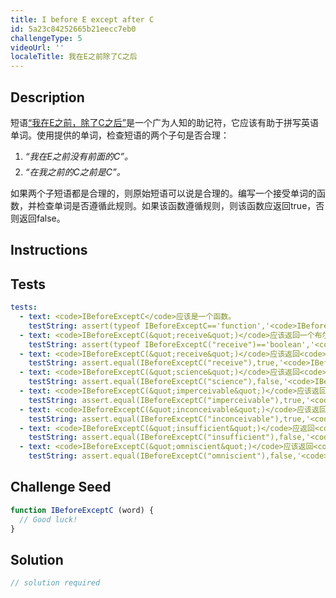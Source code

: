 ```yaml
---
title: I before E except after C
id: 5a23c84252665b21eecc7eb0
challengeType: 5
videoUrl: ''
localeTitle: 我在E之前除了C之后
---
```


## Description
<section id="description">短语<a href="https://en.wikipedia.org/wiki/I before E except after C">“我在E之前，除了C之后”</a>是一个广为人知的助记符，它应该有助于拼写英语单词。使用提供的单词，检查短语的两个子句是否合理： <ol><li style="margin-bottom: 5px;"> <i>“我在E之前没有前面的C”。</i> </li><li> <i>“在我之前的C之前是C”。</i> </li></ol>如果两个子短语都是合理的，则原始短语可以说是合理的。编写一个接受单词的函数，并检查单词是否遵循此规则。如果该函数遵循规则，则该函数应返回true，否则返回false。 </section>

## Instructions
<section id="instructions">
</section>

## Tests
<section id='tests'>

```yml
tests:
  - text: <code>IBeforeExceptC</code>应该是一个函数。
    testString: assert(typeof IBeforeExceptC=='function','<code>IBeforeExceptC</code> should be a function.');
  - text: <code>IBeforeExceptC(&quot;receive&quot;)</code>应该返回一个布尔值。
    testString: assert(typeof IBeforeExceptC("receive")=='boolean','<code>IBeforeExceptC("receive")</code> should return a boolean.');
  - text: <code>IBeforeExceptC(&quot;receive&quot;)</code>应该返回<code>true</code> 。
    testString: assert.equal(IBeforeExceptC("receive"),true,'<code>IBeforeExceptC("receive")</code> should return <code>true</code>.');
  - text: <code>IBeforeExceptC(&quot;science&quot;)</code>应该返回<code>false</code> 。
    testString: assert.equal(IBeforeExceptC("science"),false,'<code>IBeforeExceptC("science")</code> should return <code>false</code>.');
  - text: <code>IBeforeExceptC(&quot;imperceivable&quot;)</code>应该返回<code>true</code> 。
    testString: assert.equal(IBeforeExceptC("imperceivable"),true,'<code>IBeforeExceptC("imperceivable")</code> should return <code>true</code>.');
  - text: <code>IBeforeExceptC(&quot;inconceivable&quot;)</code>应该返回<code>true</code> 。
    testString: assert.equal(IBeforeExceptC("inconceivable"),true,'<code>IBeforeExceptC("inconceivable")</code> should return <code>true</code>.');
  - text: <code>IBeforeExceptC(&quot;insufficient&quot;)</code>应返回<code>false</code> 。
    testString: assert.equal(IBeforeExceptC("insufficient"),false,'<code>IBeforeExceptC("insufficient")</code> should return <code>false</code>.');
  - text: <code>IBeforeExceptC(&quot;omniscient&quot;)</code>应该返回<code>false</code> 。
    testString: assert.equal(IBeforeExceptC("omniscient"),false,'<code>IBeforeExceptC("omniscient")</code> should return <code>false</code>.');

```

</section>

## Challenge Seed
<section id='challengeSeed'>

<div id='js-seed'>

```js
function IBeforeExceptC (word) {
  // Good luck!
}

```

</div>



</section>

## Solution
<section id='solution'>

```js
// solution required
```
</section>
